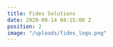 ```yaml
---
title: Fides Solutions
date: 2020-09-14 04:15:00 Z
position: 2
image: "/uploads/fides_logo.png"
---
```


